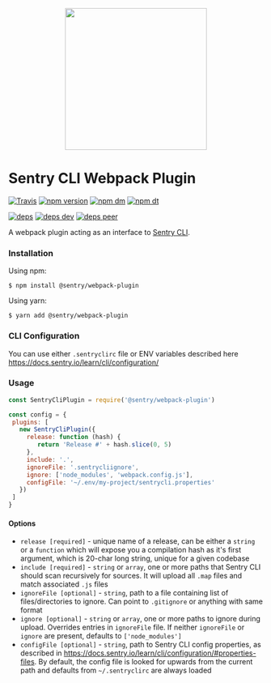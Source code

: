 <p align="center">
    <a href="https://sentry.io" target="_blank" align="center">
        <img src="https://sentry-brand.storage.googleapis.com/sentry-logo-black.png" width="280">
    </a>
<br/>
    <h1>Sentry CLI Webpack Plugin</h1>
</p>

[![Travis](https://img.shields.io/travis/getsentry/sentry-webpack-plugin.svg?maxAge=2592000)](https://travis-ci.org/getsentry/sentry-webpack-plugin)
[![npm version](https://img.shields.io/npm/v/@sentry/webpack-plugin.svg)](https://www.npmjs.com/package/@sentry/webpack-plugin)
[![npm dm](https://img.shields.io/npm/dm/@sentry/webpack-plugin.svg)](https://www.npmjs.com/package/@sentry/webpack-plugin)
[![npm dt](https://img.shields.io/npm/dt/@sentry/webpack-plugin.svg)](https://www.npmjs.com/package/@sentry/webpack-plugin)

[![deps](https://david-dm.org/getsentry/sentry-webpack-plugin/status.svg)](https://david-dm.org/getsentry/sentry-webpack-plugin?view=list)
[![deps dev](https://david-dm.org/getsentry/sentry-webpack-plugin/dev-status.svg)](https://david-dm.org/getsentry/sentry-webpack-plugin?type=dev&view=list)
[![deps peer](https://david-dm.org/getsentry/sentry-webpack-plugin/peer-status.svg)](https://david-dm.org/getsentry/sentry-webpack-plugin?type=peer&view=list)


A webpack plugin acting as an interface to [Sentry CLI](https://docs.sentry.io/learn/cli/).

### Installation

Using npm:

```
$ npm install @sentry/webpack-plugin
```

Using yarn:

```
$ yarn add @sentry/webpack-plugin
```

### CLI Configuration

You can use either `.sentryclirc` file or ENV variables described here https://docs.sentry.io/learn/cli/configuration/

### Usage

```js
const SentryCliPlugin = require('@sentry/webpack-plugin')

const config = {
 plugins: [
   new SentryCliPlugin({
     release: function (hash) {
        return 'Release #' + hash.slice(0, 5)
     },
     include: '.',
     ignoreFile: '.sentrycliignore',
     ignore: ['node_modules', 'webpack.config.js'],
     configFile: '~/.env/my-project/sentrycli.properties'
   })
 ]
}
```

#### Options

* `release [required]` - unique name of a release, can be either a `string` or a `function` which will expose you a compilation hash as it's first argument, which is 20-char long string, unique for a given codebase
* `include [required]` - `string` or `array`, one or more paths that Sentry CLI should scan recursively for sources. It will upload all `.map` files and match associated `.js` files
* `ignoreFile [optional]` - `string`, path to a file containing list of files/directories to ignore. Can point to `.gitignore` or anything with same format
* `ignore [optional]` - `string` or `array`, one or more paths to ignore during upload. Overrides entries in `ignoreFile` file. If neither `ignoreFile` or `ignore` are present, defaults to `['node_modules']`
* `configFile [optional]` - `string`, path to Sentry CLI config properties, as described in https://docs.sentry.io/learn/cli/configuration/#properties-files. By default, the config file is looked for upwards from the current path and defaults from `~/.sentryclirc` are always loaded
